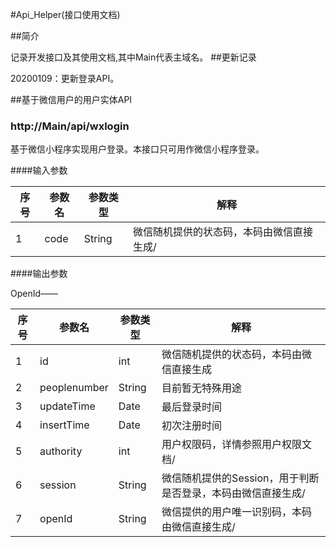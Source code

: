#Api_Helper(接口使用文档)

##简介

记录开发接口及其使用文档,其中Main代表主域名。
##更新记录

20200109：更新登录API。

##基于微信用户的用户实体API

### http://Main/api/wxlogin
基于微信小程序实现用户登录。本接口只可用作微信小程序登录。

####输入参数

| 序号 | 参数名 | 参数类型 |解释 |
| ------ | ------ | ------ | ------ |
|1| code | String |微信随机提供的状态码，本码由微信直接生成/

####输出参数

OpenId——

| 序号 | 参数名 | 参数类型 |解释 |
| ------ | ------ | ------ | ------ |
|1| id | int |微信随机提供的状态码，本码由微信直接生成 | 
|2| peoplenumber | String |目前暂无特殊用途|
|3| updateTime | Date |最后登录时间|
|4| insertTime | Date |初次注册时间|
|5| authority | int |用户权限码，详情参照用户权限文档/
|6| session | String |微信随机提供的Session，用于判断是否登录，本码由微信直接生成/
|7| openId | String |微信提供的用户唯一识别码，本码由微信直接生成/


